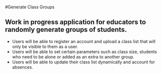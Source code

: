 #Generate Class Groups

## Work in progress application for educators to randomly generate groups of students. 
* Users will be able to register an account and upload a class list that will only be visible to them as a user.
* Users will be able to set certain parameters such as class size, students who need to be alone or added as an extra to another group.
* Users will be able to update their class list dynamically and account for absences.